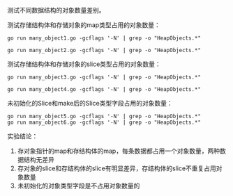 测试不同数据结构的对象数量差别。

测试存储结构体和存储对象的map类型占用的对象数量：

    go run many_object1.go -gcflags '-N' | grep -o "HeapObjects.*"

    go run many_object2.go -gcflags '-N' | grep -o "HeapObjects.*"

测试存储结构体和存储对象的slice类型占用的对象数量：

    go run many_object3.go -gcflags '-N' | grep -o "HeapObjects.*"

    go run many_object4.go -gcflags '-N' | grep -o "HeapObjects.*"

未初始化的Slice和make后的Slice类型字段占用的对象数量：

    go run many_object5.go -gcflags '-N' | grep -o "HeapObjects.*"
    go run many_object6.go -gcflags '-N' | grep -o "HeapObjects.*"

实验结论：

1. 存对象指针的map和存结构体的map，每条数据都占用一个对象数量，两种数据结构无差异
2. 存对象的slice和存结构体的slice有明显差异，存结构体的slice不重复占用对象数量
3. 未初始化的对象类型字段是不占用对象数量的
